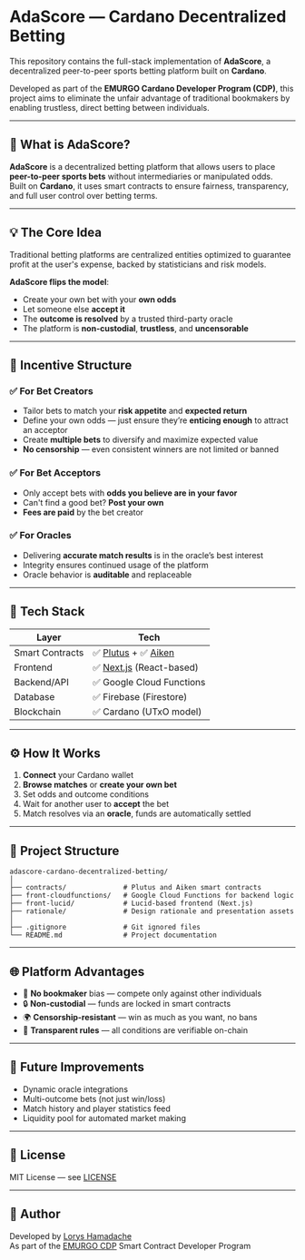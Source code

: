 # AdaScore — Cardano Decentralized Betting

This repository contains the full-stack implementation of **AdaScore**, a decentralized peer-to-peer sports betting platform built on **Cardano**.

Developed as part of the **EMURGO Cardano Developer Program (CDP)**, this project aims to eliminate the unfair advantage of traditional bookmakers by enabling trustless, direct betting between individuals.

---

## 🎯 What is AdaScore?

**AdaScore** is a decentralized betting platform that allows users to place **peer-to-peer sports bets** without intermediaries or manipulated odds.  
Built on **Cardano**, it uses smart contracts to ensure fairness, transparency, and full user control over betting terms.

---

## 💡 The Core Idea

Traditional betting platforms are centralized entities optimized to guarantee profit at the user's expense, backed by statisticians and risk models.

**AdaScore flips the model**:

- Create your own bet with your **own odds**
- Let someone else **accept it**
- The **outcome is resolved** by a trusted third-party oracle
- The platform is **non-custodial**, **trustless**, and **uncensorable**

---

## 🔐 Incentive Structure

### ✅ For Bet Creators

- Tailor bets to match your **risk appetite** and **expected return**
- Define your own odds — just ensure they’re **enticing enough** to attract an acceptor
- Create **multiple bets** to diversify and maximize expected value
- **No censorship** — even consistent winners are not limited or banned

### ✅ For Bet Acceptors

- Only accept bets with **odds you believe are in your favor**
- Can't find a good bet? **Post your own**
- **Fees are paid** by the bet creator

### ✅ For Oracles

- Delivering **accurate match results** is in the oracle’s best interest
- Integrity ensures continued usage of the platform
- Oracle behavior is **auditable** and replaceable

---

## 🧱 Tech Stack

| Layer        | Tech                            |
|--------------|----------------------------------|
| Smart Contracts | ✅ [Plutus](https://github.com/input-output-hk/plutus) + ✅ [Aiken](https://aiken-lang.org) |
| Frontend     | ✅ [Next.js](https://nextjs.org/) (React-based)          |
| Backend/API  | ✅ Google Cloud Functions          |
| Database     | ✅ Firebase (Firestore)           |
| Blockchain   | ✅ Cardano (UTxO model)            |

---

## ⚙️ How It Works

1. **Connect** your Cardano wallet
2. **Browse matches** or **create your own bet**
3. Set odds and outcome conditions
4. Wait for another user to **accept** the bet
5. Match resolves via an **oracle**, funds are automatically settled

---

## 📁 Project Structure

```
adascore-cardano-decentralized-betting/
│
├── contracts/              # Plutus and Aiken smart contracts
├── front-cloudfunctions/   # Google Cloud Functions for backend logic
├── front-lucid/            # Lucid-based frontend (Next.js)
├── rationale/              # Design rationale and presentation assets
│
├── .gitignore              # Git ignored files
└── README.md               # Project documentation
```

---

## 🌐 Platform Advantages

- 🧠 **No bookmaker** bias — compete only against other individuals
- 🔒 **Non-custodial** — funds are locked in smart contracts
- 🌍 **Censorship-resistant** — win as much as you want, no bans
- 🧾 **Transparent rules** — all conditions are verifiable on-chain

---

## 🧠 Future Improvements

- Dynamic oracle integrations
- Multi-outcome bets (not just win/loss)
- Match history and player statistics feed
- Liquidity pool for automated market making

---

## 📄 License

MIT License — see [LICENSE](./LICENSE)

---

## 👤 Author

Developed by [Lorys Hamadache](https://github.com/LorysHamadache)  
As part of the [EMURGO CDP](https://education.emurgo.io/) Smart Contract Developer Program
